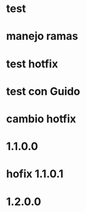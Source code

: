 # test
# manejo ramas
# test hotfix
# test con Guido
# cambio hotfix
# 1.1.0.0
# hofix 1.1.0.1
# 1.2.0.0
